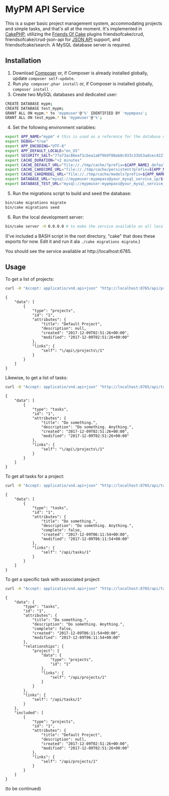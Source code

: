 # MyPM API Service

This is a super basic project management system, accommodating projects and simple tasks, and that's all at the moment. It's implemented in [CakePHP](https://github.com/cakephp), utilizing the [Friends Of Cake](https://github.com/friendsofcake) plugins friendsofcake/crud, friendsofcake/crud-json-api for [JSON API](http://jsonapi.org/) support, and friendsofcake/search. A MySQL database server is required.

## Installation

1. Download [Composer](https://getcomposer.org/doc/00-intro.md) or, if Composer is already installed globally, update `composer self-update`.
2. Run `php composer.phar install` or, if Composer is installed globally, `composer install
`.
3. Create two MySQL databases and dedicated user:
```bash
CREATE DATABASE mypm;
CREATE DATABASE test_mypm;
GRANT ALL ON mypm.* to 'mypmuser'@'%' IDENTIFIED BY 'mypmpass';
GRANT ALL ON test_mypm.* to 'mypmuser'@'%';
```
4. Set the following environment variables:
```bash
export APP_NAME="mypm" # this is used as a reference for the database name, see DATABASE_URL and DATABASE_TEST_URL below
export DEBUG="true"
export APP_ENCODING="UTF-8"
export APP_DEFAULT_LOCALE="en_US"
export SECURITY_SALT="77a73ac88eaf1cbea1a8f9b9f00ab8c933c33b53adcec42218e0c95594d96f00" # set this to something unique
export CACHE_DURATION="+2 minutes"
export CACHE_DEFAULT_URL="file://./tmp/cache/?prefix=${APP_NAME}_default&duration=${CACHE_DURATION}"
export CACHE_CAKECORE_URL="file://./tmp/cache/persistent?prefix=${APP_NAME}_cake_core&serialize=true&duration=${CACHE_DURATION}"
export CACHE_CAKEMODEL_URL="file://./tmp/cache/models?prefix=${APP_NAME}_cake_model&serialize=true&duration=${CACHE_DURATION}"
export DATABASE_URL="mysql://mypmuser:mypmpass@your_mysql_service_ip/${APP_NAME}?encoding=utf8&timezone=UTC&cacheMetadata=true&quoteIdentifiers=false&persistent=false"
export DATABASE_TEST_URL="mysql://mypmuser:mypmpass@your_mysql_service_ip/test_${APP_NAME}?encoding=utf8&timezone=UTC&cacheMetadata=true&quoteIdentifiers=false&persistent=false"
```
5. Run the migrations script to build and seed the database:
```bash
bin/cake migrations migrate
bin/cake migrations seed
```
6. Run the local development server:
```bash
bin/cake server -H 0.0.0.0 # to make the service available on all local IPs
```
(I've included a BASH script in the root directory, "cake" that does these exports for now. Edit it and run it ala `./cake migrations migrate`.)

You should see the service available at http://localhost:6785.

## Usage

To get a list of projects:
```bash
curl -H "Accept: applicatio/vnd.api+json" "http://localhost:8765/api/projects"
```
```
{
    "data": [
        {
            "type": "projects",
            "id": "1",
            "attributes": {
                "title": "Default Project",
                "description": null,
                "created": "2017-12-09T02:51:26+00:00",
                "modified": "2017-12-09T02:51:26+00:00"
            },
            "links": {
                "self": "\/api\/projects\/1"
            }
        }
    ]
}
```

Likewise, to get a list of tasks:
```bash
curl -H "Accept: applicatio/vnd.api+json" "http://localhost:8765/api/tasks"
```
```
{
    "data": [
        {
            "type": "tasks",
            "id": "1",
            "attributes": {
                "title": "Do something.",
                "description": "Do something. Anything.",
                "created": "2017-12-09T02:51:26+00:00",
                "modified": "2017-12-09T02:51:26+00:00"
            },
            "links": {
                "self": "\/api\/projects\/1"
            }
        }
    ]
}
```

To get all tasks for a project:
```bash
curl -H "Accept: applicatio/vnd.api+json" "http://localhost:8765/api/tasks?project_id=1"
```
```
{
    "data": [
        {
            "type": "tasks",
            "id": "1",
            "attributes": {
                "title": "Do something.",
                "description": "Do something. Anything.",
                "complete": false,
                "created": "2017-12-09T06:11:54+00:00",
                "modified": "2017-12-09T06:11:54+00:00"
            },
            "links": {
                "self": "/api/tasks/1"
            }
        }
    ]
}
```

To get a specific task with associated project:
```bash
curl -H "Accept: applicatio/vnd.api+json" "http://localhost:8765/api/tasks/1?include=projects"
```
```
{
    "data": {
        "type": "tasks",
        "id": "1",
        "attributes": {
            "title": "Do something.",
            "description": "Do something. Anything.",
            "complete": false,
            "created": "2017-12-09T06:11:54+00:00",
            "modified": "2017-12-09T06:11:54+00:00"
        },
        "relationships": {
            "project": {
                "data": {
                    "type": "projects",
                    "id": "1"
                },
                "links": {
                    "self": "/api/projects/1"
                }
            }
        },
        "links": {
            "self": "/api/tasks/1"
        }
    },
    "included": [
        {
            "type": "projects",
            "id": "1",
            "attributes": {
                "title": "Default Project",
                "description": null,
                "created": "2017-12-09T02:51:26+00:00",
                "modified": "2017-12-09T02:51:26+00:00"
            },
            "links": {
                "self": "/api/projects/1"
            }
        }
    ]
}
```

(to be continued)